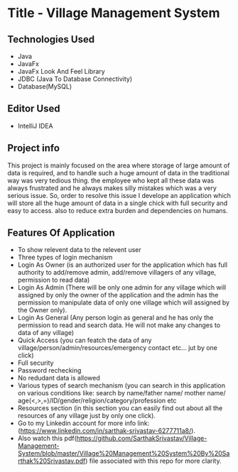 # Title - Village Management System

## Technologies Used
* Java
* JavaFx
* JavaFx Look And Feel Library
* JDBC (Java To Database Connectivity)
* Database(MySQL)

## Editor Used
* IntelliJ IDEA

## Project info
This project is mainly focused on the area where storage of large amount of data  is required, and to handle such a huge amount of data in the traditional way was very tedious thing. the employee who kept all these data was always frustrated and he always makes silly mistakes which was a very serious issue.
So, order to resolve this issue I develope an application which will store all the huge amount of data in a single chick with full security and easy to access. also to reduce extra burden and dependencies on humans.
## Features Of Application
* To show relevent data to the relevent user
* Three types of login mechanism
* Login As Owner (is an authorized user for the application which has full authority to add/remove admin, add/remove villagers of any village, permission to read data)
* Login As Admin (There will be only one admin for any village which will assigned by only the owner of the application and the admin has the permission to manipulate 		data of only one village which will assigned by the Owner only).
* Login As General (Any person login as general and he has only the permission to read and search data. He will not make any changes to data of any village)
* Quick Access (you can featch the data of any village/person/admin/resources/emergency contact etc... jut by one click)
* Full security
* Password rechecking
* No redudant data is allowed
* Various types of search mechanism (you can search in this application on various conditions like: search by name/father name/ mother name/ age(<,>,=)/ID/gender/religion/category/profession etc
* Resources section (in this section you can easily find out about all the resources of any village just by only one click).
* Go to my Linkedin account for more info link:  (https://www.linkedin.com/in/sarthak-srivastav-6277711a8/).
* Also watch this pdf(https://github.com/SarthakSrivastav/Village-Management-System/blob/master/Village%20Management%20System%20By%20Sarthak%20Srivastav.pdf) file associated with this repo for more clarity.
